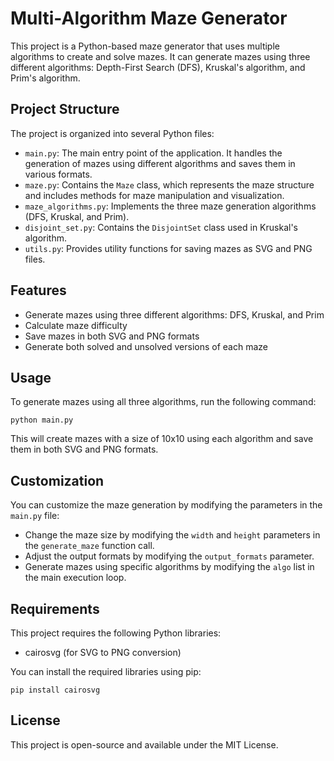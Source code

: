# Multi-Algorithm Maze Generator

This project is a Python-based maze generator that uses multiple algorithms to create and solve mazes. It can generate mazes using three different algorithms: Depth-First Search (DFS), Kruskal's algorithm, and Prim's algorithm.

## Project Structure

The project is organized into several Python files:

- `main.py`: The main entry point of the application. It handles the generation of mazes using different algorithms and saves them in various formats.
- `maze.py`: Contains the `Maze` class, which represents the maze structure and includes methods for maze manipulation and visualization.
- `maze_algorithms.py`: Implements the three maze generation algorithms (DFS, Kruskal, and Prim).
- `disjoint_set.py`: Contains the `DisjointSet` class used in Kruskal's algorithm.
- `utils.py`: Provides utility functions for saving mazes as SVG and PNG files.

## Features

- Generate mazes using three different algorithms: DFS, Kruskal, and Prim
- Calculate maze difficulty
- Save mazes in both SVG and PNG formats
- Generate both solved and unsolved versions of each maze

## Usage

To generate mazes using all three algorithms, run the following command:

```
python main.py
```

This will create mazes with a size of 10x10 using each algorithm and save them in both SVG and PNG formats.

## Customization

You can customize the maze generation by modifying the parameters in the `main.py` file:

- Change the maze size by modifying the `width` and `height` parameters in the `generate_maze` function call.
- Adjust the output formats by modifying the `output_formats` parameter.
- Generate mazes using specific algorithms by modifying the `algo` list in the main execution loop.

## Requirements

This project requires the following Python libraries:

- cairosvg (for SVG to PNG conversion)

You can install the required libraries using pip:

```
pip install cairosvg
```

## License

This project is open-source and available under the MIT License.